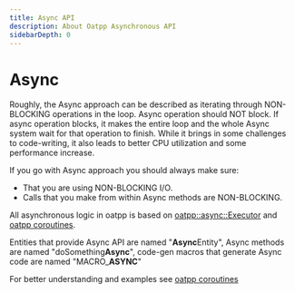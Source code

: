 ```yaml
---
title: Async API
description: About Oatpp Asynchronous API
sidebarDepth: 0
---
```


# Async <seo/>

Roughly, the Async approach can be described as iterating through NON-BLOCKING operations in the loop. 
Async operation should NOT block. If async operation blocks, it makes the entire loop and the whole Async system wait for that operation to finish.
While it brings in some challenges to code-writing, it also leads to better CPU utilization and some performance increase.

If you go with Async approach you should always make sure:

- That you are using NON-BLOCKING I/O.
- Calls that you make from within Async methods are NON-BLOCKING.

All asynchronous logic in oatpp is based on [oatpp::async::Executor](/api/latest/oatpp/core/async/Executor/) and [oatpp coroutines](/docs/oatpp-coroutines/). 

Entities that provide Async API are named "**Async**Entity", Async methods are named "doSomething**Async**", 
code-gen macros that generate Async code are named "MACRO_**ASYNC**"
 
For better understanding and examples see [oatpp coroutines](/docs/oatpp-coroutines/)

